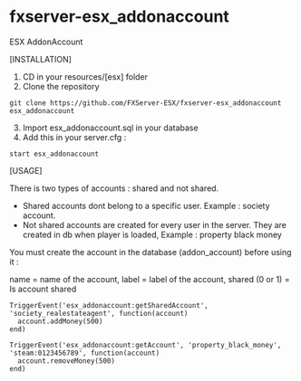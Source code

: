 # fxserver-esx_addonaccount
ESX AddonAccount

[INSTALLATION]

1) CD in your resources/[esx] folder
2) Clone the repository
```
git clone https://github.com/FXServer-ESX/fxserver-esx_addonaccount esx_addonaccount
```
3) Import esx_addonaccount.sql in your database
4) Add this in your server.cfg :

```
start esx_addonaccount
```

[USAGE]

There is two types of accounts : shared and not shared.

- Shared accounts dont belong to a specific user. Example : society account.
- Not shared accounts are created for every user in the server. They are created in db when player is loaded, Example : property black money

You must create the account in the database (addon_account) before using it :

name = name of the account, label = label of the account, shared (0 or 1) = Is account shared

```
TriggerEvent('esx_addonaccount:getSharedAccount', 'society_realestateagent', function(account)
  account.addMoney(500)
end)

TriggerEvent('esx_addonaccount:getAccount', 'property_black_money', 'steam:0123456789', function(account)
  account.removeMoney(500)
end)
```
